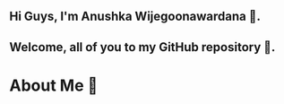 ## Hi Guys, I'm Anushka Wijegoonawardana 👋.

## Welcome, all of you to my GitHub repository 🤝.

# About Me 🧑
